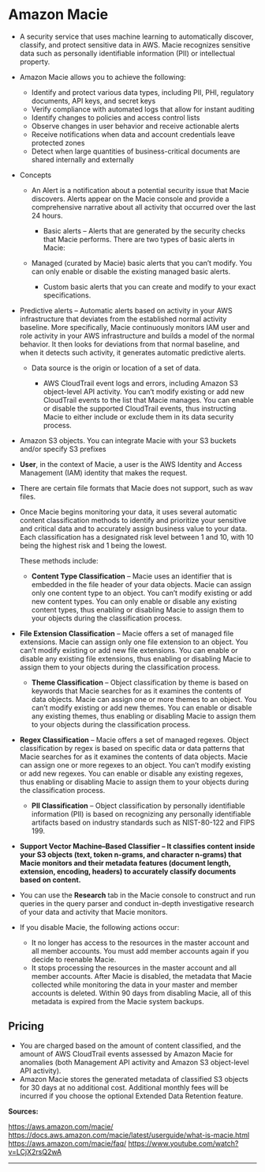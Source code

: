 # Amazon Macie

- A security service that uses machine learning to automatically discover, classify, and protect sensitive data in AWS. Macie recognizes sensitive data such as personally identifiable information (PII) or intellectual property.

- Amazon Macie allows you to achieve the following:

  - Identify and protect various data types, including PII, PHI, regulatory documents, API keys, and secret keys
  - Verify compliance with automated logs that allow for instant auditing
  - Identify changes to policies and access control lists
  - Observe changes in user behavior and receive actionable alerts
  - Receive notifications when data and account credentials leave protected zones
  - Detect when large quantities of business-critical documents are shared internally and externally

- Concepts

  - An Alert is a notification about a potential security issue that Macie discovers. Alerts appear on the Macie console and provide a comprehensive narrative about all activity that occurred over the last 24 hours.

    - Basic alerts – Alerts that are generated by the security checks that Macie performs. There are two types of basic alerts in Macie:
  - Managed (curated by Macie) basic alerts that you can’t modify. You can only enable or disable the existing managed basic alerts.
      - Custom basic alerts that you can create and modify to your exact specifications.
- Predictive alerts – Automatic alerts based on activity in your AWS infrastructure that deviates from the established normal activity baseline. More specifically, Macie continuously monitors IAM user and role activity in your AWS infrastructure and builds a model of the normal behavior. It then looks for deviations from that normal baseline, and when it detects such activity, it generates automatic predictive alerts.
    
  - Data source is the origin or location of a set of data. 
  
    - AWS CloudTrail event logs and errors, including Amazon S3 object-level API activity. You can’t modify existing or add new CloudTrail events to the list that Macie manages. You can enable or disable the supported CloudTrail events, thus instructing Macie to either include or exclude them in its data security process.
- Amazon S3 objects. You can integrate Macie with your S3 buckets and/or specify S3 prefixes
    
- **User**, in the context of Macie, a user is the AWS Identity and Access Management (IAM) identity that makes the request.
  
- There are certain file formats that Macie does not support, such as wav files.

- Once Macie begins monitoring your data, it uses several  automatic content classification methods  to identify and prioritize your sensitive and critical data and to accurately assign business value to your data. Each classification has a designated risk level between 1 and 10, with 10 being the highest risk and 1 being the lowest. 

  These methods include:

  - **Content Type Classification** – Macie uses an identifier that is embedded in the file header of your data objects. Macie can assign only one content type to an object. You can’t modify existing or add new content types. You can only enable or disable any existing content types, thus enabling or disabling Macie to assign them to your objects during the classification process.
- **File Extension Classification** – Macie offers a set of managed file extensions. Macie can assign only one file extension to an object. You can’t modify existing or add new file extensions. You can enable or disable any existing file extensions, thus enabling or disabling Macie to assign them to your objects during the classification process.
  - **Theme Classification** – Object classification by theme is based on keywords that Macie searches for as it examines the contents of data objects. Macie can assign one or more themes to an object. You can’t modify existing or add new themes. You can enable or disable any existing themes, thus enabling or disabling Macie to assign them to your objects during the classification process.
- **Regex Classification** – Macie offers a set of managed regexes. Object classification by regex is based on specific data or data patterns that Macie searches for as it examines the contents of data objects. Macie can assign one or more regexes to an object. You can’t modify existing or add new regexes. You can enable or disable any existing regexes, thus enabling or disabling Macie to assign them to your objects during the classification process.
  - **PII Classification** – Object classification by personally identifiable information (PII) is based on recognizing any personally identifiable artifacts based on industry standards such as NIST-80-122 and FIPS 199.
- **Support Vector Machine–Based Classifier – It classifies content inside your S3 objects (text, token n-grams, and character n-grams) that Macie monitors and their metadata features (document length, extension, encoding, headers) to accurately classify documents based on content.**
  
- You can use the **Research** tab in the Macie console to construct and run queries in the query parser and conduct in-depth investigative research of your data and activity that Macie monitors.

- If you disable Macie, the following actions occur:

  - It no longer has access to the resources in the master account and all member accounts. You must add member accounts again if you decide to reenable Macie.
  - It stops processing the resources in the master account and all member accounts. After Macie is disabled, the metadata that Macie collected while monitoring the data in your master and member accounts is deleted. Within 90 days from disabling Macie, all of this metadata is expired from the Macie system backups.

## Pricing

- You are charged based on the amount of content classified, and the amount of AWS CloudTrail events assessed by Amazon Macie for anomalies (both Management API activity and Amazon S3 object-level API activity). 
- Amazon Macie stores the generated metadata of classified S3 objects for 30 days at no additional cost. Additional monthly fees will be incurred if you choose the optional Extended Data Retention feature.



**Sources:**

https://aws.amazon.com/macie/
https://docs.aws.amazon.com/macie/latest/userguide/what-is-macie.html
https://aws.amazon.com/macie/faq/
https://www.youtube.com/watch?v=LCjX2rsQ2wA

***

